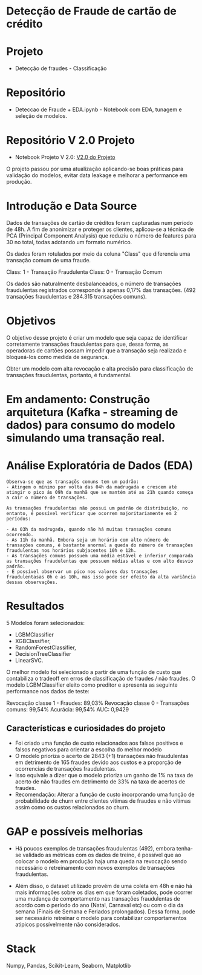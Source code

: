 # Detecção de Fraude de cartão de crédito

# Projeto
- Detecção de fraudes - Classificação

# Repositório
- Deteccao de Fraude + EDA.ipynb - Notebook com EDA, tunagem e seleção de modelos.

# Repositório V 2.0 Projeto
- Notebook Projeto V 2.0: [V2.0 do Projeto](https://github.com/webercg/Data-Science-Projects/blob/main/CreditCard%20Fraud/Deteccao%20de%20Fraude%20-%20V%202.0%20.ipynb)

O projeto passou por uma atualização aplicando-se boas práticas para validação do modelos, evitar data leakage e melhorar a performance em produção.

# Introdução e Data Source

Dados de transações de cartão de créditos foram capturadas num período de 48h. A fim de anonimizar e proteger os clientes, aplicou-se a técnica de PCA (Principal Component Analysis) que reduziu o número de features para 30 no total, todas adotando um formato numérico.

Os dados foram rotulados por meio da coluna "Class" que diferencia uma transação comum de uma fraude.

Class: 1 - Transação Fraudulenta
Class: 0 - Transação Comum

Os dados são naturalmente desbalanceados, o número de transações fraudulentas registrados corresponde à apenas 0,17% das transações. (492 transações fraudulentas e 284.315 transações comuns).

#  Objetivos

O objetivo desse projeto é criar um modelo que seja capaz de identificar corretamente transações fraudulentas para que, dessa forma, as operadoras de cartões possam  impedir que a transação seja realizada e bloqueá-los como medida de segurança.

Obter um modelo com alta revocação e alta precisão para classificação de transações fraudulentas, portanto, é fundamental.

# Em andamento: Construção arquitetura (Kafka - streaming de dados) para consumo do modelo simulando uma transação real.


# Análise Exploratória de Dados (EDA)

    Observa-se que as transaçõs comuns tem um padrão:
    - Atingem o mínimo por volta das 04h da madrugada e crescem até atingir o pico ás 09h da manhã que se mantém até as 21h quando começa a cair o número de transações.
    
    As transações fraudulentas não possui um padrão de distribuição, no entanto, é possível verificar que ocorrem majoritariamente em 2 períodos:

    - As 03h da madrugada, quando não há muitas transações comuns ocorrendo.
    - As 11h da manhã. Embora seja um horário com alto número de transações comuns, é bastante anormal a queda do número de transações fraudulentas nos horários subjacentes 10h e 12h. 
    - As transações comuns possuem uma média estável e inferior comparada as transações fraudulentas que possuem médias altas e com alto desvio padrão.
    - É possível observar um pico nos valores das transações fraudulentasas 0h e as 10h, mas isso pode ser efeito da alta variância dessas observações.

# Resultados
  5 Modelos foram selecionados:
  - LGBMClassifier
  - XGBClassifier, 
  - RandomForestClassifier, 
  - DecisionTreeClassifier
  - LinearSVC. 
  
  O melhor modelo foi selecionado a partir de uma função de custo que contabiliza o tradeoff em erros de classificação de fraudes / não fraudes. O modelo LGBMClassifier eleito como preditor e apresenta as seguinte performance nos dados de teste:
  
  Revocação classe 1 - Fraudes: 89,03%
  Revocação classe 0 - Transações comuns: 99,54%
  Acurácia:  99,54%
  AUC:  0,9429


## Características e curiosidades do projeto
- Foi criado uma função de custo relacionados aos falsos positivos e falsos negativos para orientar a escolha do melhor modelo
- O modelo prioriza o acerto de 2843 (+1) transações não fraudulentas em detrimento de 165 fraudes devido aos custos e a proporção de ocorrencias de transações fraudulentas.
- Isso equivale a dizer que o modelo prioriza um ganho de 1% na taxa de acerto de não fraudes em detrimento de 33% na taxa de acertos de fraudes.
- Recomendação: Alterar a função de custo incorporando uma função de probabilidade de churn entre clientes vitimas de fraudes e não vítimas assim como os custos relacionados ao churn.


# GAP e possíveis melhorias

- Há poucos exemplos de transações fraudulentas (492), embora tenha-se validado as métricas com os dados de treino, é possível que ao colocar o modelo em produção haja uma queda na revocação sendo necessário o retreinamento com novos exemplos de transações fraudulentas. 

- Além disso, o dataset utilizado provém de uma coleta em 48h e não há mais informações sobre os dias em que foram coletados, pode ocorrer uma mudança de comportamento nas transações fraudulentas de acordo com o período do ano (Natal, Carnaval etc) ou com o dia da semana (Finais de Semana e Feriados prolongados). Dessa forma, pode ser necessário retreinar o modelo para contabilizar comportamentos atipicos possívelmente não considerados.


# Stack
Numpy, Pandas, Scikit-Learn, Seaborn, Matplotlib
